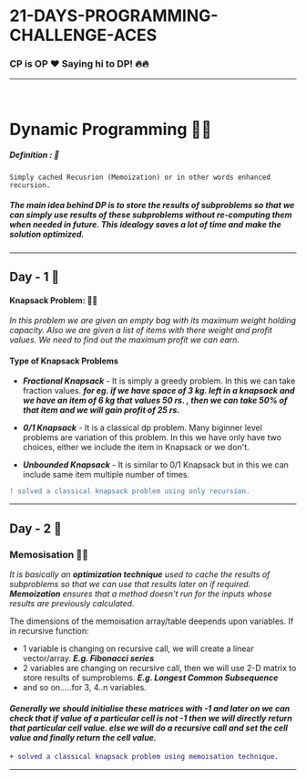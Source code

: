 # 21-DAYS-PROGRAMMING-CHALLENGE-ACES
### CP is OP :heart:  Saying hi to DP! :fire::fire:
---
<br/>

# Dynamic Programming :rocket::rocket:

##### Definition : :orange_book:
```
Simply cached Recusrion (Memoization) or in other words enhanced recursion.
```
##### _The main idea behind DP is to store the results of subproblems so that we can simply use results of these subproblems without re-computing them when needed in future. This idealogy saves a lot of time and make the solution optimized._
---
## Day - 1 :blue_book:
#### Knapsack Problem: :pushpin::pushpin:
_In this problem we are given an empty bag with its maximum weight holding capacity. Also we are given a list of items with there weight and profit values. We need to find out the maximum profit we can earn._
#### Type of Knapsack Problems
- ***Fractional Knapsack*** - It is simply a greedy problem. In this we can take fraction values. ***for eg. if we have space of 3 kg. left in a knapsack and we have an item of 6 kg that values 50 rs. , then we can take 50% of that item and we will gain profit of 25 rs.***

- ***0/1 Knapsack*** - It is a classical dp problem. Many biginner level problems are variation of this problem. In this we have only have two choices, either we include the item in Knapsack or we don't.

- ***Unbounded Knapsack*** - It is similar to 0/1 Knapsack but in this we can include same item multiple number of times.


```diff
! solved a classical knapsack problem using only recursion.
```
---

## Day - 2 :green_book:
### Memosisation :pushpin::pushpin:
_It is basically an **optimization technique** used to cache the results of subproblems so that we can use that results later on if required. **Memoization** ensures that a method doesn't run for the inputs whose results are previously calculated._

The dimensions of the memoisation array/table deepends upon variables.
If in recursive function:

- 1 variable is changing on recursive call, we will create a linear vector/array. ***E.g.  Fibonacci series***
- 2 variables are changing on recursive call, then we will use 2-D matrix to store results of sumproblems. ***E.g. Longest Common Subsequence***
- and so on.....for 3, 4..n variables.

#### _Generally we should initialise these matrices with -1 and later on we can check that if value of a particular cell is not  -1 then we will directly return that particular  cell value. else we will do a recursive call and set the cell value and finally return the cell value._

```diff
+ solved a classical knapsack problem using memoisation technique.
```
***

